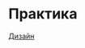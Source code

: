 # Практика

[Дизайн](https://www.figma.com/file/EjM9nEu4XViYfkX2qgI1WB/Landie-V1.0-(Demo)-(Copy)?node-id=2172%3A761)
